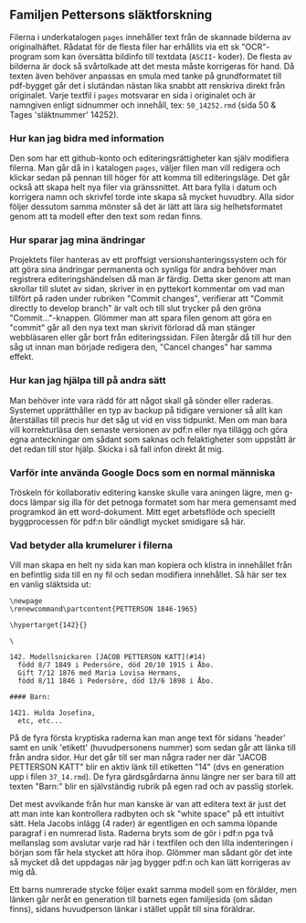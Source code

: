 ## Familjen Pettersons släktforskning

Filerna i underkatalogen `pages` innehåller text från de skannade bilderna av originalhäftet. Rådatat för de flesta filer har erhållits via ett sk "OCR"-program som kan översätta bildinfo till textdata (`ASCII`- koder). De flesta av bilderna är dock så svårtolkade att det mesta måste korrigeras för hand. Då texten även behöver anpassas en smula med tanke på grundformatet till pdf-bygget går det i slutändan nästan lika snabbt att renskriva direkt från originalet. Varje textfil i `pages` motsvarar en sida i originalet och är namngiven enligt sidnummer och innehåll, tex: `50_14252.rmd` (sida 50 & Tages 'släktnummer' 14252).

### Hur kan jag bidra med information

Den som har ett github-konto och editeringsrättigheter kan själv modifiera filerna. Man går då in i katalogen `pages`, väljer filen man vill redigera och klickar sedan på pennan till höger för att komma till editeringsläge. Det går också att skapa helt nya filer via gränssnittet. Att bara fylla i datum och korrigera namn och skrivfel torde inte skapa så mycket huvudbry. Alla sidor följer dessutom samma mönster så det är lätt att lära sig helhetsformatet genom att ta modell efter den text som redan finns.

### Hur sparar jag mina ändringar

Projektets filer hanteras av ett proffsigt versionshanteringssystem och för att göra sina ändringar permanenta och synliga för andra behöver man registrera editeringshändelsen då man är färdig. Detta sker genom att man skrollar till slutet av sidan, skriver in en pyttekort kommentar om vad man tillfört på raden under rubriken "Commit changes", verifierar att "Commit directly to develop branch" är valt och till slut trycker på den gröna "Commit..."-knappen. Glömmer man att spara filen genom att göra en "commit" går all den nya text man skrivit förlorad då man stänger webbläsaren eller går bort från editeringssidan. Filen återgår då till hur den såg ut innan man började redigera den, "Cancel changes" har samma effekt.

### Hur kan jag hjälpa till på andra sätt

Man behöver inte vara rädd för att något skall gå sönder eller raderas. Systemet upprätthåller en typ av backup på tidigare versioner så allt kan återställas till precis hur det såg ut vid en viss tidpunkt. Men om man bara vill  korrekturläsa den senaste versionen av pdf:n eller nya tillägg och göra egna anteckningar om sådant som saknas och felaktigheter som uppstått är det redan till stor hjälp. Skicka i så fall infon direkt åt mig.

### Varför inte använda Google Docs som en normal människa

Tröskeln för kollaborativ editering kanske skulle vara aningen lägre, men g-docs lämpar sig illa för det petnoga formatet som har mera gemensamt med programkod än ett word-dokument. Mitt eget arbetsflöde och speciellt byggprocessen för pdf:n blir oändligt mycket smidigare så här.

### Vad betyder alla krumelurer i filerna

Vill man skapa en helt ny sida kan man kopiera och klistra in innehållet från en befintlig sida till en ny fil och sedan modifiera innehållet. Så här ser tex en vanlig släktsida ut:

```
\newpage
\renewcommand\partcontent{PETTERSON 1846-1965}

\hypertarget{142}{}

\

142. Modellsnickaren [JACOB PETTERSON KATT](#14)  
  född 8/7 1849 i Pedersöre, död 20/10 1915 i Åbo.  
  Gift 7/12 1876 med Maria Lovisa Hermans,  
  född 8/11 1846 i Pedersöre, död 13/6 1898 i Åbo.

#### Barn:

1421. Hulda Josefina,  
  etc, etc...
```
På de fyra första kryptiska raderna kan man ange text för sidans 'header' samt en unik 'etikett' (huvudpersonens nummer) som sedan går att länka till från andra sidor. Hur det går till ser man några rader ner där "JACOB PETTERSON KATT" blir en aktiv länk till etiketten "14" (dvs en generation upp i filen `37_14.rmd`). De fyra gärdsgårdarna ännu längre ner ser bara till att texten "Barn:" blir en självständig rubrik på egen rad och av passlig storlek.

Det mest avvikande från hur man kanske är van att editera text är just det att man inte kan kontrollera radbyten och sk "white space" på ett intuitivt sätt. Hela Jacobs inlägg (4 rader) är egentligen en och samma löpande paragraf i en numrerad lista. Raderna bryts som de gör i pdf:n pga två mellanslag som avslutar varje rad här i textfilen och den lilla indenteringen i början som får hela stycket att höra ihop. Glömmer man sådant gör det inte så mycket då det uppdagas när jag bygger pdf:n och kan lätt korrigeras av mig då.

Ett barns numrerade stycke följer exakt samma modell som en förälder, men länken går neråt en generation till barnets egen familjesida (om sådan finns), sidans huvudperson länkar i stället uppåt till sina föräldrar.
